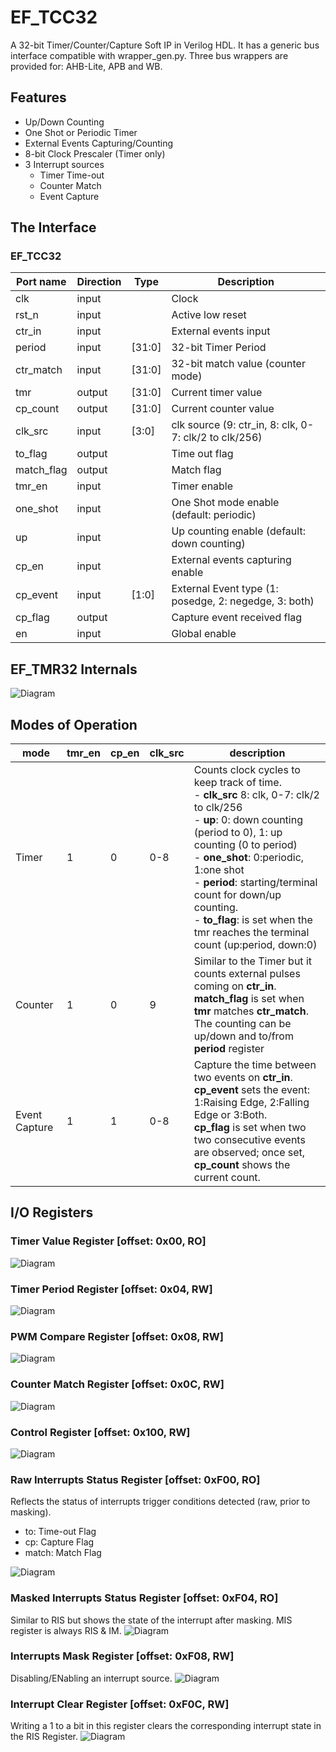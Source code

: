 # EF_TCC32
A 32-bit Timer/Counter/Capture Soft IP in Verilog HDL. It has a generic bus interface compatible with wrapper_gen.py. Three bus wrappers are provided for: AHB-Lite, APB and WB. 

## Features
- Up/Down Counting
- One Shot or Periodic Timer
- External Events Capturing/Counting
- 8-bit Clock Prescaler (Timer only)
- 3 Interrupt sources
    - Timer Time-out
    - Counter Match
    - Event Capture

## The Interface
### EF_TCC32

| Port name  | Direction | Type   | Description |
| ---------- | --------- | ------ | ----------- |
| clk        | input     |        | Clock            |
| rst_n      | input     |        | Active low reset            |
| ctr_in     | input     |        | External events input            |
| period     | input     | [31:0] | 32-bit Timer Period             |
| ctr_match  | input     | [31:0] | 32-bit match value (counter mode)            |
| tmr        | output    | [31:0] | Current timer value            |
| cp_count   | output    | [31:0] | Current counter value            |
| clk_src    | input     | [3:0]  | clk source (9: ctr_in, 8: clk, 0-7: clk/2 to clk/256)            |
| to_flag    | output    |        | Time out flag             |
| match_flag | output    |        | Match flag            |
| tmr_en     | input     |        | Timer enable            |
| one_shot   | input     |        | One Shot mode enable (default: periodic)           |
| up         | input     |        | Up counting enable (default: down counting)            |
| cp_en      | input     |        | External events capturing enable            |
| cp_event   | input     | [1:0]  | External Event type (1: posedge, 2: negedge, 3: both)            |
| cp_flag    | output    |        | Capture event received flag           |
| en         | input     |        | Global enable            |


## EF_TMR32 Internals

![Diagram](./doc//_static/EF_TCC32_bd.png "Diagram")

## Modes of Operation
| mode | tmr_en | cp_en | clk_src| description |
|------|--------|-------|--------|-------------|
| Timer|1       |0      |0-8|Counts clock cycles to keep track of time. <br>- <b>clk_src</b> 8: clk, 0-7: clk/2 to clk/256 <br>- <b>up</b>: 0: down counting (period to 0), 1: up counting (0 to period) <br>- <b>one_shot</b>: 0:periodic, 1:one shot<br>- <b>period</b>: starting/terminal count for down/up counting.<br>- <b>to_flag</b>: is set when the tmr reaches the terminal count (up:period, down:0)|
| Counter|1|0|9 | Similar to the Timer but it counts external pulses coming on <b>ctr_in</b>.<br><b>match_flag</b> is set when <b>tmr</b> matches <b>ctr_match</b>. The counting can be up/down and to/from <b>period</b> register|
|Event Capture|1|1|0-8|Capture the time between two events on <b>ctr_in</b>.<br><b>cp_event</b> sets the event: 1:Raising Edge, 2:Falling Edge or 3:Both.<br><b>cp_flag</b> is set when two two consecutive events are observed; once set, <b>cp_count</b> shows the current count.|

## I/O Registers
### Timer Value Register [offset: 0x00, RO]
![Diagram](./doc/_static/reg32.svg "Diagram")
### Timer Period Register [offset: 0x04, RW]
![Diagram](./doc//_static/reg32.svg "Diagram")
### PWM Compare Register [offset: 0x08, RW]
![Diagram](./doc//_static/reg32.svg "Diagram")
### Counter Match Register [offset: 0x0C, RW]
![Diagram](./doc//_static/reg32.svg "Diagram")
### Control Register [offset: 0x100, RW]
![Diagram](./doc//_static/ctrl.svg "Diagram")
### Raw Interrupts Status Register [offset: 0xF00, RO]
Reflects the status of interrupts trigger conditions detected (raw, prior to masking). 
- to: Time-out Flag
- cp: Capture Flag
- match: Match Flag

![Diagram](./doc//_static/flags.svg "Diagram")
### Masked Interrupts Status Register [offset: 0xF04, RO]
Similar to RIS but shows the state of the interrupt after masking. MIS register is always RIS & IM.
![Diagram](./doc//_static/flags.svg "Diagram")

### Interrupts Mask Register [offset: 0xF08, RW]
Disabling/ENabling an interrupt source.
![Diagram](./doc//_static/flags.svg "Diagram")

### Interrupt Clear Register [offset: 0xF0C, RW]
Writing a 1 to a bit in this register clears the corresponding interrupt state in the RIS Register. 
![Diagram](./doc//_static/flags.svg "Diagram")
